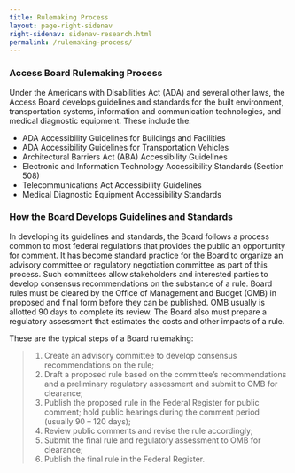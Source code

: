 ```yaml
---
title: Rulemaking Process
layout: page-right-sidenav
right-sidenav: sidenav-research.html
permalink: /rulemaking-process/
---
```



### Access Board Rulemaking Process
Under the Americans with Disabilities Act (ADA) and several other laws, the Access Board develops guidelines and standards for the built environment, transportation systems, information and communication technologies, and medical diagnostic equipment. These include the:

* ADA Accessibility Guidelines for Buildings and Facilities
* ADA Accessibility Guidelines for Transportation Vehicles
* Architectural Barriers Act (ABA) Accessibility Guidelines
* Electronic and Information Technology Accessibility Standards (Section 508)
* Telecommunications Act Accessibility Guidelines
* Medical Diagnostic Equipment Accessibility Standards

### How the Board Develops Guidelines and Standards
In developing its guidelines and standards, the Board follows a process common to most federal regulations that provides the public an opportunity for comment. It has become standard practice for the Board to organize an advisory committee or regulatory negotiation committee as part of this process. Such committees allow stakeholders and interested parties to develop consensus recommendations on the substance of a rule. Board rules must be cleared by the Office of Management and Budget (OMB) in proposed and final form before they can be published. OMB usually is allotted 90 days to complete its review. The Board also must prepare a regulatory assessment that estimates the costs and other impacts of a rule.

These are the typical steps of a Board rulemaking:

> 1. Create an advisory committee to develop consensus recommendations on the rule;
> 2. Draft a proposed rule based on the committee’s recommendations and a preliminary regulatory assessment and submit to OMB for clearance;
> 3. Publish the proposed rule in the Federal Register for public comment; hold public hearings during the comment period (usually 90 – 120 days);
> 4. Review public comments and revise the rule accordingly;
> 5. Submit the final rule and regulatory assessment to OMB for clearance;
> 6. Publish the final rule in the Federal Register.
